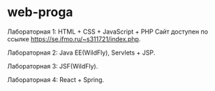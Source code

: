 # web-proga
Лабораторная 1: HTML + CSS + JavaScript + PHP
Сайт доступен по ссылке https://se.ifmo.ru/~s311721/index.php.

Лабораторная 2: Java EE(WildFly), Servlets + JSP.

Лабораторная 3: JSF(WildFly).

Лабораторная 4: React + Spring.
